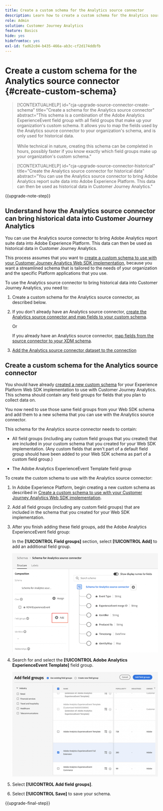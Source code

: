 ```yaml
---
title: Create a custom schema for the Analytics source connector
description: Learn how to create a custom schema for the Analytics source connector
role: Admin
solution: Customer Journey Analytics
feature: Basics
hide: yes
hidefromtoc: yes
exl-id: fad62c04-b435-466a-ab3c-cf2d174ddbfb
---
```

# Create a custom schema for the Analytics source connector {#create-custom-schema}

<!-- markdownlint-disable MD034 -->

>[!CONTEXTUALHELP]
>id="cja-upgrade-source-connector-create-schema"
>title="Create a schema for the Analytics source connector"
>abstract="This schema is a combination of the Adobe Analytics ExperienceEvent field group with all field groups that make up your organization's custom schema. It allows you to map the fields used by the Analytics source connector to your organization's schema, and is only used for historical data.<br><br>While technical in nature, creating this schema can be completed in hours, possibly faster if you know exactly which field groups make up your organization's custom schema."

<!-- markdownlint-enable MD034 -->

<!-- markdownlint-disable MD034 -->

>[!CONTEXTUALHELP]
>id="cja-upgrade-source-connector-historical"
>title="Create the Analytics source connector for historical data"
>abstract="You can use the Analytics source connector to bring Adobe Analytics report suite data into Adobe Experience Platform. This data can then be used as historical data in Customer Journey Analytics."

<!-- markdownlint-enable MD034 -->

{{upgrade-note-step}}

## Understand how the Analytics source connector can bring historical data into Customer Journey Analytics

You can use the Analytics source connector to bring Adobe Analytics report suite data into Adobe Experience Platform. This data can then be used as historical data in Customer Journey Analytics.

This process assumes that you want to [create a custom schema to use with your Customer Journey Analytics Web SDK implementation](/help/getting-started/cja-upgrade/cja-upgrade-schema-create.md), because you want a streamlined schema that is tailored to the needs of your organization and the specific Platform applications that you use. 

To use the Analytics source connector to bring historical data into Customer Journey Analytics, you need to: 

1. Create a custom schema for the Analytics source connector, as described below.

1. If you don't already have an Analytics source connector, [create the Analytics source connector and map fields to your custom schema](/help/getting-started/cja-upgrade/cja-upgrade-source-connector.md).

   Or

   If you already have an Analytics source connector, [map fields from the source connector to your XDM schema](/help/getting-started/cja-upgrade/cja-upgrade-from-source-connector.md).

1. [Add the Analytics source connector dataset to the connection](/help/getting-started/cja-upgrade/cja-upgrade-source-connector-dataset.md)

## Create a custom schema for the Analytics source connector

You should have already [created a new custom schema](/help/getting-started/cja-upgrade/cja-upgrade-schema-create.md) for your Experience Platform Web SDK implementation to use with Customer Journey Analytics. This schema should contain any field groups for fields that you plan to collect data on. 

You now need to use those same field groups from your Web SDK schema and add them to a new schema that you can use with the Analytics source connector. 

This schema for the Analytics source connector needs to contain:

* All field groups (including any custom field groups that you created) that are included in your custom schema that you created for your Web SDK implementation. (Any custom fields that aren't part of a default field group should have been added to your Web SDK schema as part of a custom field group.)

* The Adobe Analytics ExperienceEvent Template field group

To create the custom schema to use with the Analytics source connector:

1. In Adobe Experience Platform, begin creating a new custom schema as described in [Create a custom schema to use with your Customer Journey Analytics Web SDK implementation](/help/getting-started/cja-upgrade/cja-upgrade-schema-create.md).

1. Add all field groups (including any custom field groups) that are included in the schema that you created for your Web SDK implementation.

1. After you finish adding these field groups, add the Adobe Analytics ExperienceEvent field group: 

   In the **[!UICONTROL Field groups]** section, select **[!UICONTROL Add]** to add an additional field group. 

   ![Add field group to schema](assets/schema-add-field-group.png)

1. Search for and select the **[!UICONTROL Adobe Analytics ExperienceEvent Template]** field group.

   ![Add the Adobe Analytics ExperienceEvent field group](assets/schema-experienceevent.png)

1. Select **[!UICONTROL Add field groups]**.

1. Select **[!UICONTROL Save]** to save your schema.

{{upgrade-final-step}}
